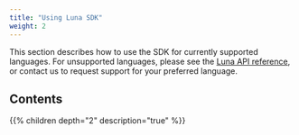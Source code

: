 ```yaml
---
title: "Using Luna SDK"
weight: 2
---
```


This section describes how to use the SDK for currently supported languages.
For unsupported languages, please see the [Luna API reference](../protobuf/),
or contact us to request support for your preferred language.

## Contents
{{% children  depth="2" description="true" %}}
